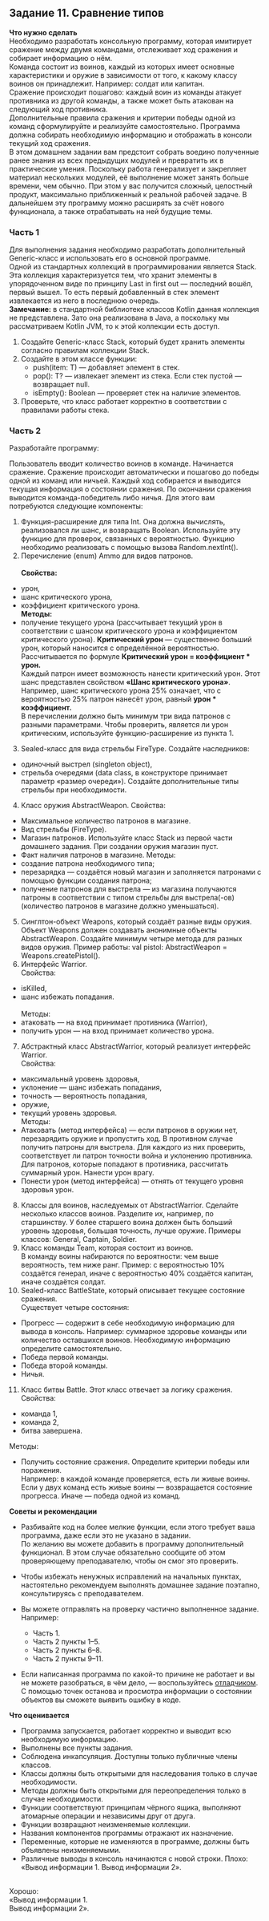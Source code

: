 ## Задание 11. Сравнение типов
**Что нужно сделать** </br>
Необходимо разработать консольную программу, которая имитирует сражение между двумя командами, отслеживает ход сражения и собирает информацию о нём.
</br>Команда состоит из воинов, каждый из которых имеет основные характеристики и оружие в зависимости от того, к какому классу воинов он принадлежит. Например: солдат или капитан.
</br>Сражение происходит пошагово: каждый воин из команды атакует противника из другой команды, а также может быть атакован на следующий ход противника.
</br>Дополнительные правила сражения и критерии победы одной из команд сформулируйте и реализуйте самостоятельно. Программа должна собирать необходимую информацию и отображать в консоли текущий ход сражения.
</br>В этом домашнем задании вам предстоит собрать воедино полученные ранее знания из всех предыдущих модулей и превратить их в практические умения.
Поскольку работа генерализует и закрепляет материал нескольких модулей, её выполнение может занять больше времени, чем обычно. При этом у вас получится сложный, целостный продукт, максимально приближенный к реальной рабочей задаче.
В дальнейшем эту программу можно расширять за счёт нового функционала, а также отрабатывать на ней будущие темы.

### Часть 1
Для выполнения задания необходимо разработать дополнительный Generic-класс и использовать его в основной программе.
</br>Одной из стандартных коллекций в программировании является Stack. Эта коллекция характеризуется тем, что хранит элементы в упорядоченном виде по принципу Last in first out — последний вошёл, первый вышел.
То есть первый добавленный в стек элемент извлекается из него в последнюю очередь.
</br>**Замечание:** в стандартной библиотеке классов Kotlin данная коллекция не представлена. Зато она реализована в Java, а поскольку мы рассматриваем Kotlin JVM, то к этой коллекции есть доступ.

1. Создайте Generic-класс Stack<T>, который будет хранить элементы согласно правилам коллекции Stack.
2. Создайте в этом классе функции:
    - push(item: T) — добавляет элемент в стек.
    - pop(): T? — извлекает элемент из стека. Если стек пустой — возвращает null.
    - isEmpty(): Boolean — проверяет стек на наличие элементов.
3. Проверьте, что класс работает корректно в соответствии с правилами работы стека.

### Часть 2
Разработайте программу:

Пользователь вводит количество воинов в команде.
Начинается сражение.
Сражение происходит автоматически и пошагово до победы одной из команд или ничьей.
Каждый ход собирается и выводится текущая информация о состоянии сражения.
По окончании сражения выводится команда-победитель либо ничья.
Для этого вам потребуются следующие компоненты:
1. Функция-расширение для типа Int. Она должна вычислять, реализовался ли шанс, и возвращать Boolean. Используйте эту функцию для проверок, связанных с вероятностью. Функцию необходимо реализовать с помощью вызова Random.nextInt().
2. Перечисление (enum) Ammo для видов патронов.</br>
   </br>**Свойства:**
- урон,
- шанс критического урона,
- коэффициент критического урона.
  </br>**Методы:**
- получение текущего урона (рассчитывает текущий урон в соответствии с шансом критического урона и коэффициентом критического урона).
  **Критический урон** — существенно больший урон, который наносится с определённой вероятностью. Рассчитывается по формуле
  **Критический урон = коэффициент * урон.**
  </br>Каждый патрон имеет возможность нанести критический урон. Этот шанс представлен свойством **«Шанс критического урона»**. Например, шанс критического урона 25% означает, что с вероятностью 25% патрон нанесёт урон, равный **урон * коэффициент.**
  </br>В перечислении должно быть минимум три вида патронов с разными параметрами. Чтобы проверить, является ли урон критическим, используйте функцию-расширение из пункта 1.
3. Sealed-класс для вида стрельбы FireType.
   Создайте наследников:
- одиночный выстрел (singleton object),
- стрельба очередями (data class, в конструкторе принимает параметр «размер очереди»).
  Создайте дополнительные типы стрельбы при необходимости.
4. Класс оружия AbstractWeapon.
   Свойства:
- Максимальное количество патронов в магазине.
- Вид стрельбы (FireType).
- Магазин патронов. Используйте класс Stack из первой части домашнего задания. При создании оружия магазин пуст.
- Факт наличия патронов в магазине.
  Методы:
- создание патрона необходимого типа;
- перезарядка — создаётся новый магазин и заполняется патронами с помощью функции создания патрона;
- получение патронов для выстрела — из магазина получаются патроны в соответствии с типом стрельбы для выстрела(-ов) (количество патронов в магазине должно уменьшаться).
5. Синглтон-объект Weapons, который создаёт разные виды оружия. Объект Weapons должен создавать анонимные объекты AbstractWeapon. Создайте минимум четыре метода для разных видов оружия.
   Пример работы: val pistol: AbstractWeapon = Weapons.createPistol().
6. Интерфейс Warrior.
   </br>Свойства:
- isKilled,
- шанс избежать попадания.
  </br></br>
  Методы:
- атаковать — на вход принимает противника (Warrior),
- получить урон — на вход принимает количество урона.
7. Абстрактный класс AbstractWarrior, который реализует интерфейс Warrior.
   </br>Свойства:
- максимальный уровень здоровья,
- уклонение — шанс избежать попадания,
- точность — вероятность попадания,
- оружие,
- текущий уровень здоровья.
  </br>Методы:
- Атаковать (метод интерфейса) — если патронов в оружии нет, перезарядить оружие и пропустить ход. В противном случае получить патроны для выстрела. Для каждого из них проверить, соответствует ли патрон точности война и уклонению противника. Для патронов, которые попадают в противника, рассчитать суммарный урон. Нанести урон врагу.
- Понести урон (метод интерфейса) — отнять от текущего уровня здоровья урон.
8. Классы для воинов, наследуемых от AbstractWarrior.
   Сделайте несколько классов воинов. Разделите их, например,
   по старшинству. У более старшего воина должен быть больший уровень здоровья, большая точность, лучше оружие.
   Примеры классов: General, Captain, Soldier.
9. Класс команды Team, которая состоит из воинов.
   </br>В команду воины набираются по вероятности: чем выше вероятность, тем ниже ранг. Пример: с вероятностью 10% создаётся генерал, иначе с вероятностью 40% создаётся капитан, иначе создаётся солдат.
10. Sealed-класс BattleState, который описывает текущее состояние сражения.
    </br>Существует четыре состояния:
- Прогресс — содержит в себе необходимую информацию для вывода в консоль. Например: суммарное здоровье команды или количество оставшихся воинов. Необходимую информацию определите самостоятельно.
- Победа первой команды.
- Победа второй команды.
- Ничья.
11. Класс битвы Battle. Этот класс отвечает за логику сражения.
    Свойства:
- команда 1,
- команда 2,
- битва завершена.

Методы:
- Получить состояние сражения.
  Определите критерии победы или поражения.
  </br>Например: в каждой команде проверяется, есть ли живые воины. Если у двух команд есть живые воины — возвращается состояние прогресса. Иначе — победа одной из команд.


**Советы и рекомендации**
- Разбивайте код на более мелкие функции, если этого требует ваша программа, даже если это не указано в задании.
  </br>По желанию вы можете добавить в программу дополнительный функционал. В этом случае обязательно сообщите об этом проверяющему преподавателю, чтобы он смог это проверить.

- Чтобы избежать ненужных исправлений на начальных пунктах, настоятельно рекомендуем выполнять домашнее задание поэтапно, консультируясь с преподавателем.
- Вы можете отправлять на проверку частично выполненное задание. Например:
    - Часть 1.
    - Часть 2 пункты 1–5.
    - Часть 2 пункты 6–8.
    - Часть 2 пункты 9–11.
- Если написанная программа по какой-то причине не работает и вы не можете разобраться, в чём дело, — воспользуйтесь
  [отладчиком](https://medium.com/nuances-of-programming/всё-что-вы-хотели-знать-об-отладке-в-intellij-idea-f426dcc7cd1b). С помощью точек останова и просмотра информации о состоянии объектов вы сможете выявить ошибку в коде.

**Что оценивается**
- Программа запускается, работает корректно и выводит всю необходимую информацию.
- Выполнены все пункты задания.
- Соблюдена инкапсуляция. Доступны только публичные члены классов.
- Классы должны быть открытыми для наследования только в случае необходимости.
- Методы должны быть открытыми для переопределения только в случае необходимости.
- Функции соответствуют принципам чёрного ящика, выполняют атомарные операции и независимы друг от друга.
- Функции возвращают неизменяемые коллекции.
- Названия компонентов программы отражают их назначение.
- Переменные, которые не изменяются в программе, должны быть объявлены неизменяемыми.
- Различные выводы в консоль начинаются с новой строки. Плохо: «Вывод информации 1. Вывод информации 2».
</br>
Хорошо: </br>
«Вывод информации 1. </br>
Вывод информации 2».